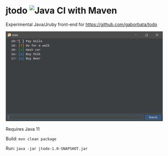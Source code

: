 # jtodo ![Java CI with Maven](https://github.com/gaborbata/jtodo/workflows/Java%20CI%20with%20Maven/badge.svg)

Experimental Java/Jruby front-end for https://github.com/gaborbata/todo

![jtodo](https://raw.githubusercontent.com/gaborbata/jtodo/master/jtodo.png)

Requires Java 11

Build: `mvn clean package`

Run: `java -jar jtodo-1.0-SNAPSHOT.jar`
